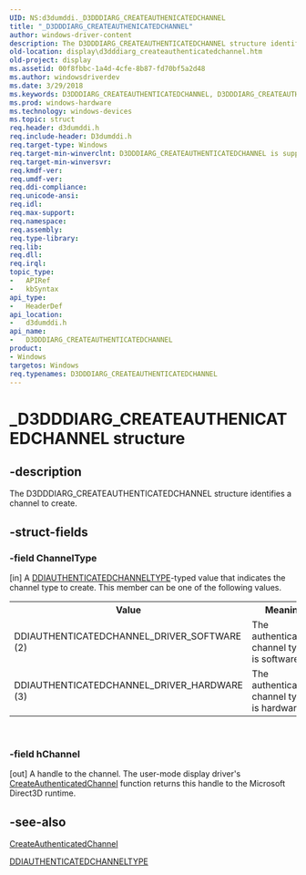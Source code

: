 ```yaml
---
UID: NS:d3dumddi._D3DDDIARG_CREATEAUTHENICATEDCHANNEL
title: "_D3DDDIARG_CREATEAUTHENICATEDCHANNEL"
author: windows-driver-content
description: The D3DDDIARG_CREATEAUTHENTICATEDCHANNEL structure identifies a channel to create.
old-location: display\d3dddiarg_createauthenticatedchannel.htm
old-project: display
ms.assetid: 00f8fbbc-1a4d-4cfe-8b87-fd70bf5a2d48
ms.author: windowsdriverdev
ms.date: 3/29/2018
ms.keywords: D3DDDIARG_CREATEAUTHENTICATEDCHANNEL, D3DDDIARG_CREATEAUTHENTICATEDCHANNEL structure [Display Devices], UMDisplayDriver_param_Structs_3cdac44d-7cac-43f6-80f5-dd601183fa8b.xml, _D3DDDIARG_CREATEAUTHENICATEDCHANNEL, d3dumddi/D3DDDIARG_CREATEAUTHENTICATEDCHANNEL, display.d3dddiarg_createauthenticatedchannel
ms.prod: windows-hardware
ms.technology: windows-devices
ms.topic: struct
req.header: d3dumddi.h
req.include-header: D3dumddi.h
req.target-type: Windows
req.target-min-winverclnt: D3DDDIARG_CREATEAUTHENTICATEDCHANNEL is supported beginning with the Windows 7 operating system.
req.target-min-winversvr: 
req.kmdf-ver: 
req.umdf-ver: 
req.ddi-compliance: 
req.unicode-ansi: 
req.idl: 
req.max-support: 
req.namespace: 
req.assembly: 
req.type-library: 
req.lib: 
req.dll: 
req.irql: 
topic_type:
-	APIRef
-	kbSyntax
api_type:
-	HeaderDef
api_location:
-	d3dumddi.h
api_name:
-	D3DDDIARG_CREATEAUTHENTICATEDCHANNEL
product:
- Windows
targetos: Windows
req.typenames: D3DDDIARG_CREATEAUTHENTICATEDCHANNEL
---
```


# _D3DDDIARG_CREATEAUTHENICATEDCHANNEL structure


## -description


The D3DDDIARG_CREATEAUTHENTICATEDCHANNEL structure identifies a channel to create. 


## -struct-fields




### -field ChannelType

[in] A <a href="https://msdn.microsoft.com/library/windows/hardware/ff549536">DDIAUTHENTICATEDCHANNELTYPE</a>-typed value that indicates the channel type to create. This member can be one of the following values.

<table>
<tr>
<th>Value</th>
<th>Meaning</th>
</tr>
<tr>
<td>
DDIAUTHENTICATEDCHANNEL_DRIVER_SOFTWARE (2)

</td>
<td>
The authenticated-channel type is software.

</td>
</tr>
<tr>
<td>
DDIAUTHENTICATEDCHANNEL_DRIVER_HARDWARE (3)

</td>
<td>
The authenticated-channel type is hardware.

</td>
</tr>
</table>
 


### -field hChannel

[out] A handle to the channel. The user-mode display driver's <a href="https://msdn.microsoft.com/0a565bff-fc6f-41c1-a6fd-3a82dd0d7889">CreateAuthenticatedChannel</a> function returns this handle to the Microsoft Direct3D runtime. 


## -see-also




<a href="https://msdn.microsoft.com/0a565bff-fc6f-41c1-a6fd-3a82dd0d7889">CreateAuthenticatedChannel</a>



<a href="https://msdn.microsoft.com/library/windows/hardware/ff549536">DDIAUTHENTICATEDCHANNELTYPE</a>
 

 

